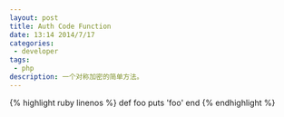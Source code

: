 ```yaml
---
layout: post
title: Auth Code Function
date: 13:14 2014/7/17
categories:
 - developer
tags:
 - php
description: 一个对称加密的简单方法。
---
```


{% highlight ruby linenos %}
def foo
  puts 'foo'
end
{% endhighlight %}
